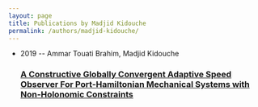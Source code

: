 ```yaml
---
layout: page
title: Publications by Madjid Kidouche
permalink: /authors/madjid-kidouche/
---
```


<ul class="post-list">
<li><span class='post-meta'>2019 -- Ammar Touati Brahim, Madjid Kidouche</span><h3><a class='post-link' href='../../a-constructive-globally-convergent-adaptive-speed-observer-for-port-hamiltonian-mechanical-systems-with-non-holonomic-constraints'>A Constructive Globally Convergent Adaptive Speed Observer For Port‐Hamiltonian Mechanical Systems with Non‐Holonomic Constraints</a></h3></li>

</ul>
